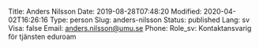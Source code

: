 Title: Anders Nilsson
Date: 2019-08-28T07:48:20
Modified: 2020-04-02T16:26:16
Type: person
Slug: anders-nilsson
Status: published
Lang: sv
Visa: false
Email: anders.nilsson@umu.se
Phone: 
Role_sv: Kontaktansvarig för tjänsten eduroam
